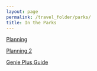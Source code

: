 ```yaml
---
layout: page
permalink: /travel_folder/parks/
title: In the Parks
---
```

[Planning](https://stuartmonro.github.io/travel_folder/parkplanning 'plan plan plan')

[Planning 2](https://www.google.co.uk 'thing')


[Genie Plus Guide]( 'G+')
